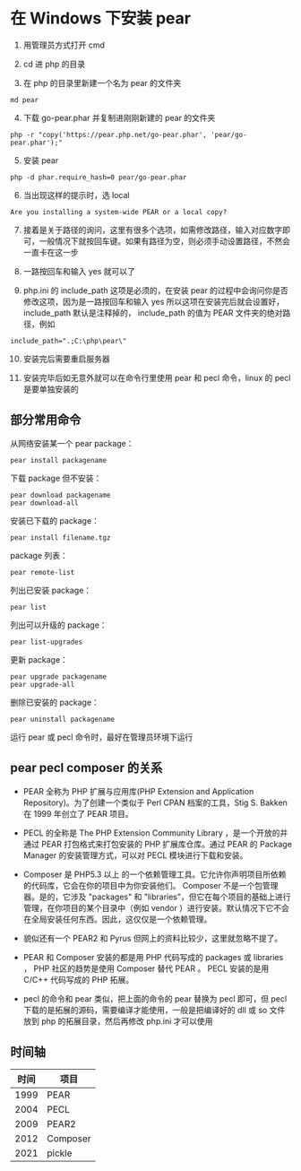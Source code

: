 # 在 Windows 下安装 pear

1. 用管理员方式打开 cmd

2. cd 进 php 的目录

3. 在 php 的目录里新建一个名为 pear 的文件夹
```
md pear
```

4. 下载 go-pear.phar 并复制进刚刚新建的 pear 的文件夹
```
php -r "copy('https://pear.php.net/go-pear.phar', 'pear/go-pear.phar');"
```

5. 安装 pear
```
php -d phar.require_hash=0 pear/go-pear.phar
```

6. 当出现这样的提示时，选 local
```
Are you installing a system-wide PEAR or a local copy?
```

7. 接着是关于路径的询问，这里有很多个选项，如需修改路径，输入对应数字即可，一般情况下就按回车键。如果有路径为空，则必须手动设置路径，不然会一直卡在这一步

8. 一路按回车和输入 yes 就可以了

9. php.ini 的 include_path 这项是必须的，在安装 pear 的过程中会询问你是否修改这项，因为是一路按回车和输入 yes 所以这项在安装完后就会设置好， include_path 默认是注释掉的， include_path 的值为 PEAR 文件夹的绝对路径，例如
```
include_path=".;C:\php\pear\"
```

10. 安装完后需要重启服务器

11. 安装完毕后如无意外就可以在命令行里使用 pear 和 pecl 命令，linux 的 pecl 是要单独安装的

## 部分常用命令

从网络安装某一个 pear package：
```
pear install packagename
```
下载 package 但不安装：
```
pear download packagename
pear download-all
```
安装已下载的 package：
```
pear install filename.tgz
```
package 列表：
```
pear remote-list
```
列出已安装 package：
```
pear list
```
列出可以升级的 package：
```
pear list-upgrades
```
更新 package：
```
pear upgrade packagename
pear upgrade-all
```
删除已安装的 package：
```
pear uninstall packagename
```
运行 pear 或 pecl 命令时，最好在管理员环境下运行

## pear pecl composer 的关系

- PEAR 全称为 PHP 扩展与应用库(PHP Extension and Application Repository)。为了创建一个类似于 Perl CPAN 档案的工具，Stig S. Bakken 在 1999 年创立了 PEAR 项目。

- PECL 的全称是 The PHP Extension Community Library ，是一个开放的并通过 PEAR 打包格式来打包安装的 PHP 扩展库仓库。通过 PEAR 的 Package Manager 的安装管理方式，可以对 PECL 模块进行下载和安装。

- Composer 是 PHP5.3 以上 的一个依赖管理工具。它允许你声明项目所依赖的代码库，它会在你的项目中为你安装他们。 Composer 不是一个包管理器。是的，它涉及 "packages" 和 "libraries"，但它在每个项目的基础上进行管理，在你项目的某个目录中（例如 vendor ）进行安装。默认情况下它不会在全局安装任何东西。因此，这仅仅是一个依赖管理。

- 貌似还有一个 PEAR2 和 Pyrus 但网上的资料比较少，这里就忽略不提了。

- PEAR 和 Composer 安装的都是用 PHP 代码写成的 packages 或 libraries ， PHP 社区的趋势是使用 Composer 替代 PEAR 。 PECL 安装的是用 C/C++ 代码写成的 PHP 拓展。

- pecl 的命令和 pear 类似，把上面的命令的 pear 替换为 pecl 即可，但 pecl 下载的是拓展的源码，需要编译才能使用，一般是把编译好的 dll 或 so 文件放到 php 的拓展目录，然后再修改 php.ini 才可以使用

## 时间轴

| 时间 | 项目 |
| ---- | --- |
| 1999 | PEAR |
| 2004 | PECL |
| 2009 | PEAR2 |
| 2012 | Composer |
| 2021 | pickle |

